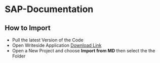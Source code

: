 # SAP-Documentation

## How to Import

- Pull the latest Version of the Code
- Open Writeside Application [Download Link](https://www.jetbrains.com/de-de/writerside/)
- Open a New Project and choose **Import from MD** then select the the Folder

